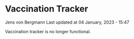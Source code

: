 Vaccination Tracker
================
Jens von Bergmann
Last updated at 04 January, 2023 - 15:47

Vaccination tracker is no longer functional.

